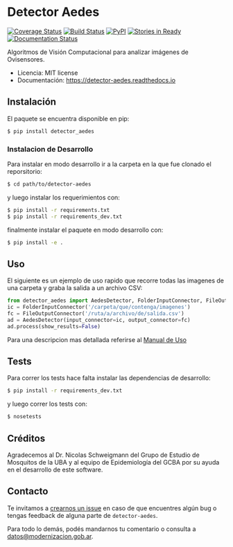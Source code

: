 # Detector Aedes

[![Coverage Status](https://coveralls.io/repos/github/datosgobar/detector-aedes/badge.svg?branch=master)](https://coveralls.io/github/datosgobar/detector-aedes?branch=master)
[![Build Status](https://travis-ci.org/datosgobar/detector-aedes.svg?branch=master)](https://travis-ci.org/datosgobar/detector-aedes)
[![PyPI](https://badge.fury.io/py/detector-aedes.svg)](http://badge.fury.io/py/detector-aedes)
[![Stories in Ready](https://badge.waffle.io/datosgobar/detector-aedes.png?label=ready&title=Ready)](https://waffle.io/datosgobar/detector-aedes)
[![Documentation Status](https://readthedocs.org/projects/detector-aedes/badge/?version=latest)](http://detector-aedes.readthedocs.io/en/latest/?badge=latest)


Algoritmos de Visión Computacional para analizar imágenes de Ovisensores. 


* Licencia: MIT license
* Documentación: https://detector-aedes.readthedocs.io


## Instalación

El paquete se encuentra disponible en pip:

```bash
$ pip install detector_aedes
```

### Instalacion de Desarrollo

Para instalar en modo desarrollo ir a la carpeta en la que fue clonado el reporsitorio:

```bash
$ cd path/to/detector-aedes
```
y luego instalar los requerimientos con:

```bash
$ pip install -r requirements.txt
$ pip install -r requirements_dev.txt
```
finalmente instalar el paquete en modo desarrollo con:
```bash
$ pip install -e .
```

## Uso

El siguiente es un ejemplo de uso rapido que recorre todas las imagenes de una
carpeta y graba la salida a un archivo CSV:
```Python
from detector_aedes import AedesDetector, FolderInputConnector, FileOutputConnector
ic = FolderInputConnector('/carpeta/que/contenga/imagenes')
fc = FileOutputConnector('/ruta/a/archivo/de/salida.csv')
ad = AedesDetector(input_connector=ic, output_connector=fc)
ad.process(show_results=False)
```
Para una descripcion mas detallada referirse al [Manual de Uso](docs/MANUAL.md)

## Tests

Para correr los tests hace falta instalar las dependencias de desarrollo:

```bash
$ pip install -r requirements_dev.txt
```
y luego correr los tests con:

```bash
$ nosetests
```

## Créditos

Agradecemos al Dr. Nicolas Schweigmann del Grupo de Estudio de Mosquitos de la UBA y al equipo de Epidemiología del GCBA por su ayuda en el desarrollo de este software.

## Contacto

Te invitamos a [crearnos un issue](https://github.com/datosgobar/detector-aedes/issues/new?title=Encontre%20un%20bug%20en%20detector-aedes) en caso de que encuentres algún bug o tengas feedback de alguna parte de `detector-aedes`.

Para todo lo demás, podés mandarnos tu comentario o consulta a [datos@modernizacion.gob.ar](mailto:datos@modernizacion.gob.ar).
